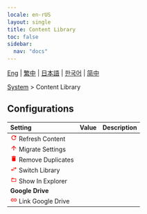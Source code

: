 ```yaml
---
locale: en-rUS
layout: single
title: Content Library
toc: false
sidebar:
  nav: "docs"
---
```

[Eng](/dancexr/menu/2025.5/system/library) | [繁中](/tw/dancexr/menu/2025.5/system/library) | [日本語](/jp/dancexr/menu/2025.5/system/library) | [한국어](/kr/dancexr/menu/2025.5/system/library) | [简中](/zh/dancexr/menu/2025.5/system/library)

[System](../menu#System) > Content Library

## Configurations

| Setting | Value | Description |
| :--- | --- | :--- |
| <img src="/images/icon/ic_refresh.png" alt="refresh icon"/> Refresh Content || 
| <img src="/images/icon/ic_up.png" alt="up icon"/> Migrate Settings || 
| <img src="/images/icon/ic_delete.png" alt="delete icon"/> Remove Duplicates || 
| <img src="/images/icon/ic_replace.png" alt="replace icon"/> Switch Library || 
| <img src="/images/icon/ic_folder_open.png" alt="folder open icon"/> Show In Explorer || 
|  **Google Drive** || 
| <img src="/images/icon/ic_linked.png" alt="linked icon"/> Link Google Drive || 
